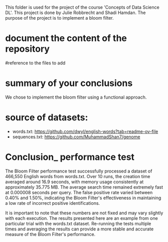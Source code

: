 This folder is used for the project of the course 'Concepts of Data Science DL'.
This project is done by Julie Robbrecht and Shadi Hamdan.
The purpose of the project is to implement a bloom filter.

# document the content of the repository
#reference to the files to add

# summary of your conclusions
We chose to implement the bloom filter using a functional approach.

# source of datasets:
- words.txt: https://github.com/dwyl/english-words?tab=readme-ov-file
- sequences.txt: https://github.com/MuhammadShan7/genome
# Conclusion_ performance test
The Bloom Filter performance test successfully processed a dataset of 466,550 English words from words.txt. Over 10 runs, the creation time averaged around 16.9 seconds, with memory usage consistently at approximately 35.775 MB. The average search time remained extremely fast at 0.000008 seconds per query. The false positive rate varied between 0.40% and 1.50%, indicating the Bloom Filter's effectiveness in maintaining a low rate of incorrect positive identifications.

It is important to note that these numbers are not fixed and may vary slightly with each execution. The results presented here are an example from one particular trial with the words.txt dataset. Re-running the tests multiple times and averaging the results can provide a more stable and accurate measure of the Bloom Filter's performance.
